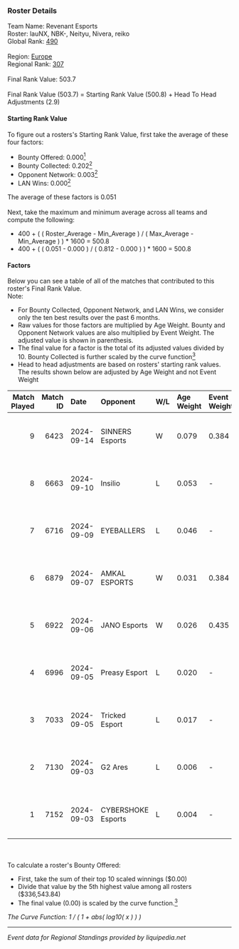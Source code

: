 ### Roster Details<br />
Team Name: Revenant Esports<br />
Roster: lauNX, NBK-, Neityu, Nivera, reiko<br />
Global Rank: [490](../../standings_global_2025_03_01.md)<br />
<br />
Region: [Europe]( ../../standings_europe_2025_03_01.md)<br />
Regional Rank: [307]( ../../standings_europe_2025_03_01.md)<br />
<br />
Final Rank Value:  503.7<br />
<br />
Final Rank Value (503.7) = Starting Rank Value (500.8) + Head To Head Adjustments (2.9)<br />

#### Starting Rank Value<br />
To figure out a rosters's Starting Rank Value, first take the average of these four factors:<br />
- Bounty Offered: 0.000[<sup>1</sup>](#table2)
- Bounty Collected: 0.202[<sup>2</sup>](#table1)
- Opponent Network: 0.003[<sup>2</sup>](#table1)
- LAN Wins: 0.000[<sup>2</sup>](#table1)

The average of these factors is 0.051<br />
<br />
Next, take the maximum and minimum average across all teams and compute the following:<br />
- 400 + ( ( Roster_Average - Min_Average ) / ( Max_Average - Min_Average ) ) * 1600 = 500.8
- 400 + ( ( 0.051 - 0.000 ) / ( 0.812 - 0.000 ) ) * 1600 = 500.8


#### Factors<br />
Below you can see a table of all of the matches that contributed to this roster's Final Rank Value.<br />
Note:<br />

- For Bounty Collected, Opponent Network, and LAN Wins, we consider only the ten best results over the past 6 months.
- Raw values for those factors are multiplied by Age Weight. Bounty and Opponent Network values are also multiplied by Event Weight. The adjusted value is shown in parenthesis.
- The final value for a factor is the total of its adjusted values divided by 10. Bounty Collected is further scaled by the curve function[<sup>3</sup>](#curveFunction)
- Head to head adjustments are based on rosters' starting rank values. The results shown below are adjusted by Age Weight and not Event Weight
<span id="table1"></span><br />


| Match Played | Match ID | Date       | Opponent           | W/L | Age Weight | Event Weight | Bounty Collected | Opponent Network | LAN Wins  | H2H Adj. | Roster                             |
| -: | -: | :- | :- | :- | :- | :- | :- | :- | :- | -: | :- |
|            9 |     6423 | 2024-09-14 | SINNERS Esports    | W   | 0.079      | 0.384        | 0.027 (0.001)    | 0.595 (0.018)    | 0 (0.000) |     2.31 | lauNX, NBK-, Neityu, Nivera, reiko |
|            8 |     6663 | 2024-09-10 | Insilio            | L   | 0.053      | -            | -                | -                | -         |    -0.43 | lauNX, NBK-, Nivera, reiko, tiziaN |
|            7 |     6716 | 2024-09-09 | EYEBALLERS         | L   | 0.046      | -            | -                | -                | -         |    -0.23 | lauNX, NBK-, Nivera, reiko, tiziaN |
|            6 |     6879 | 2024-09-07 | AMKAL ESPORTS      | W   | 0.031      | 0.384        | 0.002 (0.000)    | 0.511 (0.006)    | 0 (0.000) |     0.79 | 0SAMAS, lauNX, NBK-, Nivera, reiko |
|            5 |     6922 | 2024-09-06 | JANO Esports       | W   | 0.026      | 0.435        | 0.022 (0.000)    | 0.397 (0.005)    | 0 (0.000) |     0.74 | lauNX, NBK-, Nivera, reiko, tiziaN |
|            4 |     6996 | 2024-09-05 | Preasy Esport      | L   | 0.020      | -            | -                | -                | -         |    -0.09 | lauNX, NBK-, Nivera, reiko, tiziaN |
|            3 |     7033 | 2024-09-05 | Tricked Esport     | L   | 0.017      | -            | -                | -                | -         |    -0.08 | lauNX, NBK-, Nivera, reiko, tiziaN |
|            2 |     7130 | 2024-09-03 | G2 Ares            | L   | 0.006      | -            | -                | -                | -         |    -0.06 | lauNX, NBK-, Nivera, reiko, tiziaN |
|            1 |     7152 | 2024-09-03 | CYBERSHOKE Esports | L   | 0.004      | -            | -                | -                | -         |    -0.01 | lauNX, NBK-, Nivera, reiko, tiziaN |

<br />
<span id="table2"></span><br />
To calculate a roster's Bounty Offered:<br />

- First, take the sum of their top 10 scaled winnings ($0.00)
- Divide that value by the 5th highest value among all rosters ($336,543.84)
- The final value (0.00) is scaled by the curve function.[<sup>3</sup>](#curveFunction)

<span id="curveFunction"></span>_The Curve Function: 1 / ( 1 + abs( log10( x ) ) )_<br />

---
_Event data for Regional Standings provided by liquipedia.net_<br />

